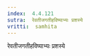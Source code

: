 ```yaml
---
index:  4.4.121
sutra:  रेवतीजगतीहविष्याभ्यः प्रशस्ये
vritti:  samhita 
---
```


रेवतीजगतीहविष्याभ्यः प्रशस्ये

